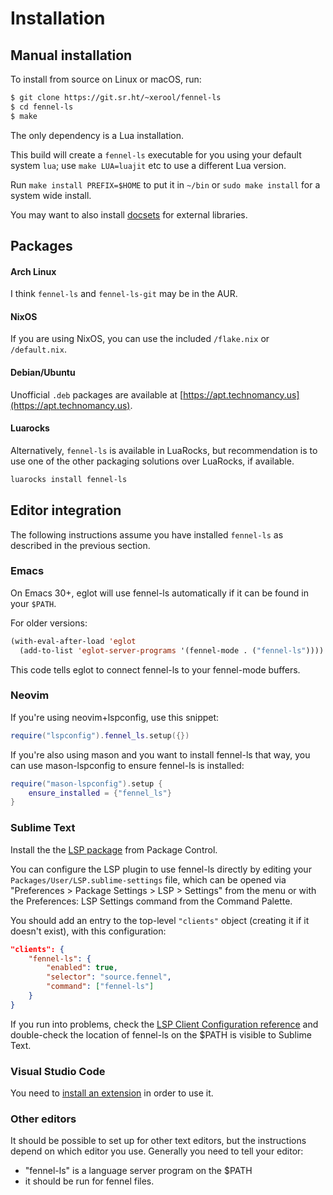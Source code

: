 # Installation

## Manual installation

To install from source on Linux or macOS, run:

```sh
$ git clone https://git.sr.ht/~xerool/fennel-ls
$ cd fennel-ls
$ make
```

The only dependency is a Lua installation.

This build will create a `fennel-ls` executable for you using your default
system `lua`; use `make LUA=luajit` etc to use a different Lua version.

Run `make install PREFIX=$HOME` to put it in `~/bin` or `sudo make install` for
a system wide install.

You may want to also install [docsets](docsets) for external libraries.

## Packages

#### Arch Linux

I think `fennel-ls` and `fennel-ls-git` may be in the AUR.

#### NixOS

If you are using NixOS, you can use the included `/flake.nix` or
`/default.nix`.

#### Debian/Ubuntu

Unofficial `.deb` packages are available at
[https://apt.technomancy.us](https://apt.technomancy.us).

#### Luarocks

Alternatively, `fennel-ls` is available in LuaRocks, but recommendation is to
use one of the other packaging solutions over LuaRocks, if available.

```sh
luarocks install fennel-ls
```

## Editor integration

The following instructions assume you have installed `fennel-ls` as described
in the previous section.

### Emacs

On Emacs 30+, eglot will use fennel-ls automatically if it can be found in your `$PATH`.

For older versions:

```lisp
(with-eval-after-load 'eglot
  (add-to-list 'eglot-server-programs '(fennel-mode . ("fennel-ls"))))
```

This code tells eglot to connect fennel-ls to your fennel-mode buffers.

### Neovim

If you're using neovim+lspconfig, use this snippet:
```lua
require("lspconfig").fennel_ls.setup({})
```

If you're also using mason and you want to install fennel-ls that way, you can
use mason-lspconfig to ensure fennel-ls is installed:
```lua
require("mason-lspconfig").setup {
    ensure_installed = {"fennel_ls"}
}
```

### Sublime Text

Install the the [LSP 
package](https://packagecontrol.io/packages/LSP) from Package Control.

You can configure the LSP plugin to use fennel-ls directly by editing your
`Packages/User/LSP.sublime-settings` file, which can be opened via "Preferences
\> Package Settings \> LSP \> Settings" from the menu or with the Preferences: LSP
Settings command from the Command Palette.

You should add an entry to the top-level `"clients"` object (creating it if it
doesn't exist), with this configuration:
```json
"clients": {
    "fennel-ls": {
        "enabled": true,
        "selector": "source.fennel",
        "command": ["fennel-ls"]
    }
}
```

If you run into problems, check the [LSP Client Configuration
reference](https://lsp.sublimetext.io/client_configuration/) and double-check
the location of fennel-ls on the $PATH is visible to Sublime Text.

### Visual Studio Code

You need to [install an extension](https://codeberg.org/adjuvant/vscode-fennel-ls)
in order to use it.

### Other editors

It should be possible to set up for other text editors, but the instructions
depend on which editor you use. Generally you need to tell your editor:
* "fennel-ls" is a language server program on the $PATH
* it should be run for fennel files.

